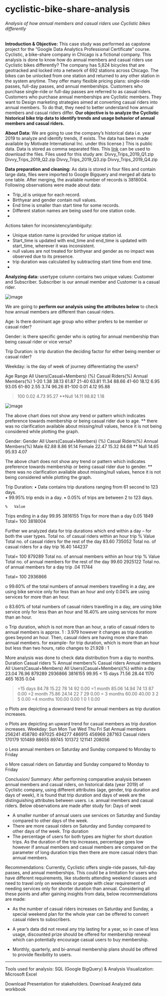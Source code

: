 # cyclistic-bike-share-analysis
###### Analysis of how annual members and casual riders use Cyclistic bikes differently

**Introduction & Objective:**
This case study was performed as capstone project for the “Google Data Analytics Professional Certificate” course. 
Cyclistic, a bike-share company in Chicago is a fictional company. This analysis is done to know how do annual members and casual riders use Cyclistic bikes differently?
The company has 5,824 bicycles that are geotracked and locked into a network of 692 stations across Chicago. The bikes can be unlocked from one station and returned to any other station in the system anytime. They offer many flexible pricing plans: single-ride passes, full-day passes, and annual memberships. Customers who purchase single-ride or full-day passes are referred to as casual riders. Customers who purchase annual memberships are Cyclistic members.
 They want to Design marketing strategies aimed at converting casual riders into annual members. To do that, they need to better understand how annual members and casual riders differ.
 **Our objective is to analyze the Cyclistic historical bike trip data to identify trends and usage behavior of annual members and casual riders.**

**About Data:**
We are going to use the company’s historical data i.e. year 2019 to analyze and identify trends, if exists.
The data has been made available by Motivate International Inc. under this license.) This is public data.
Data is stored as comma separated files. This <a href='https://divvy-tripdata.s3.amazonaws.com/index.html'>link</a> can be used to download the files. Files used for this study are:
 Divvy_Trips_2019_Q1.zip
 Divvy_Trips_2019_Q2.zip
 Divvy_Trips_2019_Q3.zip 
 Divvy_Trips_2019_Q4.zip 

**Data preparation and cleaning:**
As data is stored in four files and contain large data, files were imported to Google Bigquery and merged all data to one table. After merging, the available number of records is 3818004.
Following observations were made about data:
-	Trip_id is unique for each record.
-	Birthyear and gender contain null values.
-	End time is smaller than start time for some records.
-	Different station names are being used for one station code.
-	
Actions taken for inconsistency/ambiguity:
-	Unique station name is provided for unique station id.
-	Start_time is updated with end_time and end_time is updated with start_time, wherever it was inconsistent. 
-  	null values are not treated for birthyear and gender as no impact was observed due to its presence.
-	trip duration was calculated by subtracting start time from end time.
-	
**Analyzing data:**
usertype column contains two unique values: Customer and Subscriber. Subscriber is our annual member and Customer is a casual rider.



![image](https://github.com/anju-pandey/cyclistic-bike-share-analysis/assets/124940549/4cc3c01f-37eb-4e5b-a134-23ae92051b32)


We are going to **perform our analysis using the attributes below** to check how annual members are different than casual riders.

Age: Is there dominant age group who either prefers to be member or casual rider?

Gender: is there specific gender who is opting for annual membership than being casual rider or vice versa?

Trip Duration: is trip duration the deciding factor for either being member or casual rider?

Weekday: is the day of week of journey differentiating the users?


 
Age
Range	All Users(Casual+Members) (%)	Casual Riders(%)	Annual Members(%)
1-20	1.38	38.13	61.87
21-40	63.81	11.34	88.66
41-60	18.12	6.95	93.05
61-80	2.55	3.74	96.26
81-100	0.01	4.12	95.88
>100	0.02	4.73	95.27
**Null	14.11	98.82	1.18

![image](https://github.com/anju-pandey/cyclistic-bike-share-analysis/assets/124940549/adf6df7f-fedb-44e4-90bb-984632cf02ad)

The above chart does not show any trend or pattern which indicates preference towards membership or being casual rider due to age.
** there was no clarification available about missing/null values, hence it is not being considered while plotting the graph.















Gender:
Gender	All Users(Casual+Members) (%)	Casual Riders(%)	Annual Members(%)
Male	62.88	8.86	91.14
Female	22.47	15.32	84.68
** Null	14.65	95.93	4.07

















The above chart does not show any trend or pattern which indicates preference towards membership or being casual rider due to gender.
** there was no clarification available about missing/null values, hence it is not being considered while plotting the graph.





















Trip Duration:
•	Data contains trip durations ranging from 61 second to 123 days.       
•	99.95% trip ends in a day.
•	0.05% of trips are between 2 to 123 days.

	%	Value
Trips ending in a day	99.95	3816155
Trips for more than a day	0.05	1849
Total=	100	3818004












Further we analyzed data for trip durations which end within a day – for both the user types.
 Total no. of casual riders within an hour trip	%	Value
Total no. of casual riders for the rest of the day	83.60	735052
Total no. of casual riders for a day trip	16.40	144237

Total=	100	879289
 Total no. of annual members within an hour trip	%	Value
Total no. of annual members for the rest of the day	99.60	2925122
Total no. of annual members for a day trip	.04	11744

Total=	100	2936866






















o	99.60% of the total numbers of annual members travelling in a day, are using bike service only for less than an hour and only 0.04% are using services for more than an hour.

o	83.60% of total numbers of casual riders travelling in a day, are using bike service only for less than an hour and 16.40% are using services for more than an hour.

o	Trip duration, which is not more than an hour, a ratio of casual riders to annual members is approx. 1 : 3.979 however it changes as trip duration goes beyond an hour. Then, casual riders are having more share than annual members. for example- for trip duration, which is more than an hour but less than two hours, ratio changes to 21.928 : 1



More analysis was done to check data distribution from a day to months.
 Duration	Casual riders %	Annual members%	Casual riders	Annual members	All Users(Casual+Members)	All Users(Casual+Members)(%)
within a day	23.04	76.96	879289	2936866	3816155	99.95
< 15 days	71.56	28.44	1170	465	1635	0.04
>=15 days	84.78	15.22	78	14	92	0.00
>=1 month	85.06	14.94	74	13	87	0.00
>=2 month	75.86	24.14	22	7	29	0.00
>= 3 months	60.00	40.00	3	2	5	0.00
>=4 months	100.00	0.00	1	0	1	0.00
















o	Plots are depicting a downward trend for annual members as trip duration increases.

o	Plots are depicting an upward trend for casual members as trip duration increases.
Weekday:
 	Sun	Mon	Tue	Wed	Thu	Fri	Sat
Annual members	256241	458780	497025	494277	486915	456966	287163
Casual riders	170179	101489	88655	89745	101372	121141	208056



























o	Less annual members on Saturday and Sunday compared to Monday to Friday

o	More casual riders on Saturday and Sunday compared to Monday to Friday












Conclusion/ Summary:
After performing comparative analysis between annual members and casual riders, on historical data (year 2019) of Cyclistic company, using different attributes (age, gender, trip duration and days of week), it is found that trip duration and days of week are the distinguishing attributes between users. i.e. annual members and casual riders.
Below observations are made after study for:
        Days of week
-	A smaller number of annual users use services on Saturday and Sunday compared to other days of the week.
-	There are more casual riders on Saturday and Sunday compared to other days of the week.
       Trip duration
-	The percentage of users for both types are higher for short duration trips. As the duration of the trip increases, percentage goes low however if annual members and casual members are compared on the parameter of long duration trips then there are more casual riders than annual members.

Recommendations:
Currently, Cyclistic offers single-ride passes, full-day passes, and annual memberships. This could be a limitation for users who have different requirements, like students attending weekend classes and need to travel only on weekends or people with clear requirement of needing services only for shorter duration than annual. Considering all these points and after gaining insights from data, below recommendations are made:
-	As the number of casual riders increases on Saturday and Sunday, a special weekend plan for the whole year can be offered to convert casual riders to subscribers.

-	A year’s data did not reveal any trip lasting for a year, so in case of less usage, discounted prize should be offered for membership renewal which can potentially encourage casual users to buy membership. 

-	Monthly, quarterly, and bi-annual membership plans should be offered to provide flexibility to users.

----------------------------------------------------------------------------------------------------------------------------
Tools used for analysis: SQL (Google BigQuery) & Analysis
Visualization: Microsoft Excel

Download Presentation for stakeholders.
Download Analyzed data workbook


